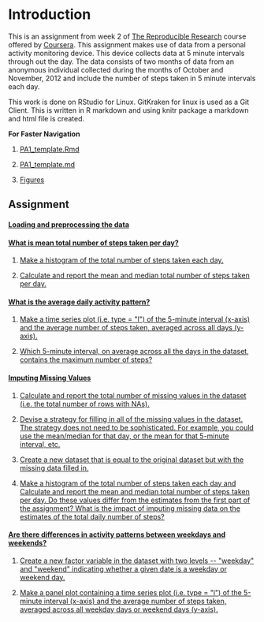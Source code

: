 # Introduction

This is an assignment from week 2 of [The Reproducible Research][1] course offered by [Coursera][2]. 
This assignment makes use of data from a personal activity monitoring device. This device collects data at 5 minute intervals through out the day. The data consists of two months of data from an anonymous individual collected during the months of October and November, 2012 and include the number of steps taken in 5 minute intervals each day.

This work is done on RStudio for Linux. GitKraken for linux is used as a Git Client. This is written in R markdown and using knitr package a markdown and html file is created.

[1]: https://www.coursera.org/learn/reproducible-research
[2]: https://www.coursera.org


**For Faster Navigation**

1. [PA1_template.Rmd](https://github.com/ashutoshparajuli/RepData_PeerAssessment1/blob/master/PA1_template.Rmd)

2. [PA1_template.md](https://github.com/ashutoshparajuli/RepData_PeerAssessment1/blob/master/PA1_template.md)

3. [Figures](https://github.com/ashutoshparajuli/RepData_PeerAssessment1/tree/master/PA1_template_files/figure-html)


## Assignment


#### [Loading and preprocessing the data](https://github.com/ashutoshparajuli/RepData_PeerAssessment1/blob/master/PA1_template.md#loading-and-preprocessing-the-data)



#### [What is mean total number of steps taken per day?](https://github.com/ashutoshparajuli/RepData_PeerAssessment1/blob/master/PA1_template.md#what-is-mean-total-number-of-steps-taken-per-day)

1. [Make a histogram of the total number of steps taken each day.](https://github.com/ashutoshparajuli/RepData_PeerAssessment1/blob/master/PA1_template.md#1-creating-a-histogram)

2. [Calculate and report the mean and median total number of steps taken per day.](https://github.com/ashutoshparajuli/RepData_PeerAssessment1/blob/master/PA1_template.md#2-mean-and-median-total-number-of-steps-per-day)



#### [What is the average daily activity pattern?](https://github.com/ashutoshparajuli/RepData_PeerAssessment1/blob/master/PA1_template.md#what-is-the-average-daily-activity-pattern)

1. [Make a time series plot (i.e. type = "l") of the 5-minute interval (x-axis) and the average number of steps taken, averaged across all days (y-axis).](https://github.com/ashutoshparajuli/RepData_PeerAssessment1/blob/master/PA1_template.md#1-making-a-time-series-plot-ie-type--l-of-the-5-minute-interval-x-axis-and-the-average-number-of-steps-taken-averaged-across-all-days-y-axis)

2. [Which 5-minute interval, on average across all the days in the dataset, contains the maximum number of steps?](https://github.com/ashutoshparajuli/RepData_PeerAssessment1/blob/master/PA1_template.md#2-finding-the-maximum-number-of-steps-in-the-time-series-plot)


#### [Imputing Missing Values](https://github.com/ashutoshparajuli/RepData_PeerAssessment1/blob/master/PA1_template.md#imputing-missing-values)

1. [Calculate and report the total number of missing values in the dataset (i.e. the total number of rows with NAs).](https://github.com/ashutoshparajuli/RepData_PeerAssessment1/blob/master/PA1_template.md#1-calculating-the-total-number-of-missing-values)

2. [Devise a strategy for filling in all of the missing values in the dataset. The strategy does not need to be sophisticated. For example, you could use the mean/median for that day, or the mean for that 5-minute interval, etc.](https://github.com/ashutoshparajuli/RepData_PeerAssessment1/blob/master/PA1_template.md#2-devising-a-strategy-for-filling-in-all-of-the-missing-values-in-the-dataset)

3. [Create a new dataset that is equal to the original dataset but with the missing data filled in.](https://github.com/ashutoshparajuli/RepData_PeerAssessment1/blob/master/PA1_template.md#3-creating-a-new-dataset-equal-to-original-dataset-without-any-missing-value)

4. [Make a histogram of the total number of steps taken each day and Calculate and report the mean and median total number of steps taken per day. Do these values differ from the estimates from the first part of the assignment? What is the impact of imputing missing data on the estimates of the total daily number of steps?](https://github.com/ashutoshparajuli/RepData_PeerAssessment1/blob/master/PA1_template.md#4-new-dataset-creating-a-histogram-find-mean--median--comparing-with-original-dataset)



#### [Are there differences in activity patterns between weekdays and weekends?](https://github.com/ashutoshparajuli/RepData_PeerAssessment1/blob/master/PA1_template.md#are-there-differences-in-activity-patterns-between-weekdays-and-weekends)

1. [Create a new factor variable in the dataset with two levels -- "weekday" and "weekend" indicating whether a given date is a weekday or weekend day.](https://github.com/ashutoshparajuli/RepData_PeerAssessment1/blob/master/PA1_template.md#1-creating-a-new-factor-variable-in-the-dataset-with-two-levels---weekends-and-weekdays)

2. [Make a panel plot containing a time series plot (i.e. type = "l") of the 5-minute interval (x-axis) and the average number of steps taken, averaged across all weekday days or weekend days (y-axis).](https://github.com/ashutoshparajuli/RepData_PeerAssessment1/blob/master/PA1_template.md#2-creating-a-panel-plot-containing-time-series-plot-of-5-min-interval-x-axis-vs-average-number-of-steps-y-axis-averaged-across-all-week)
